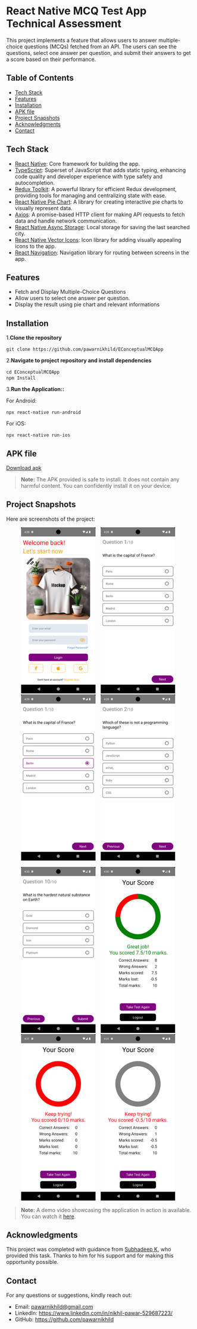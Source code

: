 # React Native MCQ Test App Technical Assessment

This project implements a feature that allows users to answer multiple-choice questions (MCQs) fetched from an API. The users can see the questions, select one answer per question, and submit their answers to get a score based on their performance.

## Table of Contents

- [Tech Stack](#tech-stack)
- [Features](#features)
- [Installation](#installation)
- [APK file](#apk-file)
- [Project Snapshots](#project-snapshots)
- [Acknowledgments](#acknowledgments)
- [Contact](#contact)

## Tech Stack

- [React Native](https://reactnative.dev/): Core framework for building the app.
- [TypeScript](https://www.typescriptlang.org/): Superset of JavaScript that adds static typing, enhancing code quality and developer experience with type safety and autocompletion.
- [Redux Toolkit](https://redux-toolkit.js.org/): A powerful library for efficient Redux development, providing tools for managing and centralizing state with ease.
- [React Native Pie Chart](https://www.npmjs.com/package/react-native-pie-chart): A library for creating interactive pie charts to visually represent data.
- [Axios](https://www.npmjs.com/package/axios): A promise-based HTTP client for making API requests to fetch data and handle network communication.
- [React Native Async Storage](https://www.npmjs.com/package/@react-native-async-storage/async-storage): Local storage for saving the last searched city.
- [React Native Vector Icons](https://www.npmjs.com/package/react-native-vector-icons): Icon library for adding visually appealing icons to the app.
- [React Navigation](https://reactnavigation.org/): Navigation library for routing between screens in the app.

## Features

- Fetch and Display Multiple-Choice Questions
- Allow users to select one answer per question.
- Display the result using pie chart and relevant informations

## Installation

1.**Clone the repository**
```
git clone https://github.com/pawarnikhild/EConceptualMCQApp
```
2.**Navigate to project repository and install dependencies**
```
cd EConceptualMCQApp
npm Install
```
3.**Run the Application::**

For Android:
```
npx react-native run-android
```

For iOS:
```
npx react-native run-ios
```

## APK file

[Download apk](https://github.com/pawarnikhild/EConceptualMCQApp/blob/main/Project%20Demo/APK/EConceptualMCQApp.apk)

>**Note:** The APK provided is safe to install. It does not contain any harmful content. You can confidently install it on your device.

## Project Snapshots

Here are screenshots of the project:

<p align="center">
  <img src="https://github.com/pawarnikhild/EConceptualMCQApp/blob/main/Project%20Demo/Screenshots/Screenshot_1.png" alt="Screenshot 1" width="200" style="margin-right: 10px;"/>
  <img src="https://github.com/pawarnikhild/EConceptualMCQApp/blob/main/Project%20Demo/Screenshots/Screenshot_2.png" alt="Screenshot 2" width="200" style="margin-right: 10px;"/>
  <img src="https://github.com/pawarnikhild/EConceptualMCQApp/blob/main/Project%20Demo/Screenshots/Screenshot_3.png" alt="Screenshot 3" width="200" style="margin-right: 10px;"/>
  <img src="https://github.com/pawarnikhild/EConceptualMCQApp/blob/main/Project%20Demo/Screenshots/Screenshot_4.png" alt="Screenshot 4" width="200" style="margin-right: 10px;"/>
</p>

<p align="center">
  <img src="https://github.com/pawarnikhild/EConceptualMCQApp/blob/main/Project%20Demo/Screenshots/Screenshot_5.png" alt="Screenshot 5" width="200" style="margin-right: 10px;"/>
  <img src="https://github.com/pawarnikhild/EConceptualMCQApp/blob/main/Project%20Demo/Screenshots/Screenshot_6.png" alt="Screenshot 6" width="200" style="margin-right: 10px;"/>
  <img src="https://github.com/pawarnikhild/EConceptualMCQApp/blob/main/Project%20Demo/Screenshots/Screenshot_7.png" alt="Screenshot 7" width="200" style="margin-right: 10px;"/>
  <img src="https://github.com/pawarnikhild/EConceptualMCQApp/blob/main/Project%20Demo/Screenshots/Screenshot_8.png" alt="Screenshot 8" width="200" style="margin-right: 10px;"/>
</p>

>**Note:** A demo video showcasing the application in action is available. You can watch it [here](https://drive.google.com/file/d/1aGFAs_5JcRu5_oBSMCgjgXn_m3CPWRmA/view).

## Acknowledgments

This project was completed with guidance from [Subhadeep K](subhadeep@EConceptualMCQApp.com), who provided this task. Thanks to him for his support and for making this opportunity possible.

## Contact

For any questions or suggestions, kindly reach out:

- Email: pawarnikhild@gmail.com
- LinkedIn: https://www.linkedin.com/in/nikhil-pawar-529687223/
- GitHub: https://github.com/pawarnikhild
